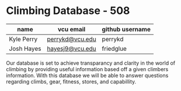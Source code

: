 # Climbing Database - 508

| **name**   	| **vcu email**   	| **github username** 	|
|------------	|-----------------	|---------------------	|
| Kyle Perry 	| perrykd@vcu.edu 	| perrykd             	|
| Josh Hayes 	| hayesj9@vcu.edu 	| friedglue           	|


Our database is set to achieve transparancy and clarity in the world of climbing by providing useful information based off a given climbers 
information. With this database we will be able to answer questions regarding climbs, gear, fitness, stores, and capabillity.

